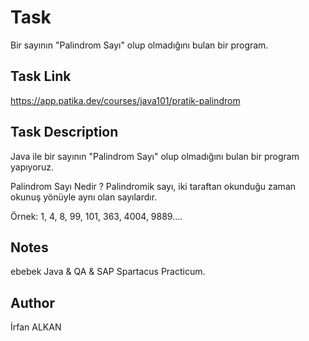 # Task
Bir sayının "Palindrom Sayı" olup olmadığını bulan bir program.

## Task Link
https://app.patika.dev/courses/java101/pratik-palindrom

## Task Description
Java ile bir sayının "Palindrom Sayı" olup olmadığını bulan bir program yapıyoruz.

Palindrom Sayı Nedir ?
Palindromik sayı, iki taraftan okunduğu zaman okunuş yönüyle aynı olan sayılardır.

Örnek: 1, 4, 8, 99, 101, 363, 4004, 9889....

## Notes
ebebek Java & QA & SAP Spartacus Practicum.

## Author
İrfan ALKAN

